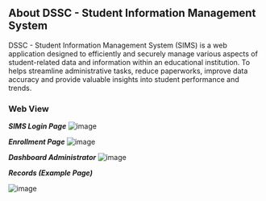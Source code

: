 ## About DSSC - Student Information Management System

DSSC - Student Information Management System (SIMS) is a web application designed to efficiently and securely manage various aspects of student-related data and information within an educational institution. To helps streamline administrative tasks, reduce paperworks, improve data accuracy and provide valuable insights into student performance and trends.

### Web View

***SIMS Login Page***
![image](https://github.com/kaitolegion/SIMS/assets/47966968/c61a1646-f379-4d44-8a57-95703149dde9)


***Enrollment Page***
![image](https://github.com/kaitolegion/SIMS/assets/47966968/9b765306-00f0-4f11-a0ec-31e27341cb63)


***Dashboard Administrator***
![image](https://github.com/kaitolegion/SIMS/assets/47966968/e8ebb643-8cf8-4a4f-a7d7-0ba860ec9db1)

***Records (Example Page)***

![image](https://github.com/kaitolegion/SIMS/assets/47966968/08d13c5a-7ae8-43e2-9643-3eccea1ac542)
